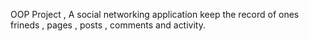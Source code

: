 OOP Project , A social networking application keep the record of ones frineds , pages , posts , comments and activity.
